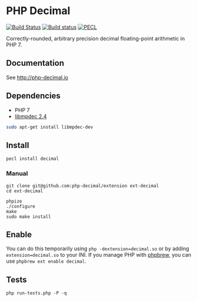 # PHP Decimal

[![Build Status](https://travis-ci.org/php-decimal/ext-decimal.svg?branch=master)](https://travis-ci.org/php-decimal/extension)
[![Build status](https://ci.appveyor.com/api/projects/status/lg5nw5tqgpmv1c33?svg=true)](https://ci.appveyor.com/project/rtheunissen/php-decimal)
[![PECL](https://img.shields.io/badge/PECL-1.1.0-blue.svg)](https://pecl.php.net/package/decimal)

Correctly-rounded, arbitrary precision decimal floating-point arithmetic in PHP 7.

## Documentation

See http://php-decimal.io

## Dependencies

- PHP 7
- [libmpdec 2.4](http://www.bytereef.org/mpdecimal/download.html)

```bash
sudo apt-get install libmpdec-dev
```

## Install

```
pecl install decimal
```

### Manual

```
git clone git@github.com:php-decimal/extension ext-decimal
cd ext-decimal

phpize
./configure
make
sudo make install
```

## Enable

You can do this temporarily using `php -dextension=decimal.so` or by adding `extension=decimal.so` to your INI. If you manage PHP with [phpbrew](https://github.com/phpbrew/phpbrew), you can use `phpbrew ext enable decimal`.

## Tests

```
php run-tests.php -P -q
```


